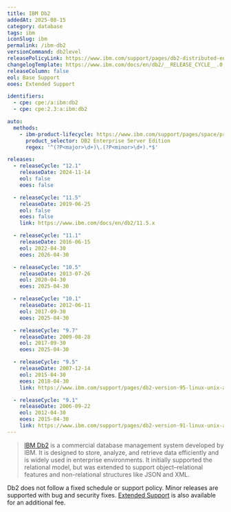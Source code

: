 ```yaml
---
title: IBM Db2
addedAt: 2025-08-15
category: database
tags: ibm
iconSlug: ibm
permalink: /ibm-db2
versionCommand: db2level
releasePolicyLink: https://www.ibm.com/support/pages/db2-distributed-end-support-eos-dates
changelogTemplate: https://www.ibm.com/docs/en/db2/__RELEASE_CYCLE__.0
releaseColumn: false
eol: Base Support
eoes: Extended Support

identifiers:
  - cpe: cpe:/a:ibm:db2
  - cpe: cpe:2.3:a:ibm:db2

auto:
  methods:
    - ibm-product-lifecycle: https://www.ibm.com/support/pages/space/product-lifecycle/ibm_product_lifecycle_list.csv
      product_selector: DB2 Enterprise Server Edition
      regex: '^(?P<major>\d+)\.(?P<minor>\d+).*$'

releases:
  - releaseCycle: "12.1"
    releaseDate: 2024-11-14
    eol: false
    eoes: false

  - releaseCycle: "11.5"
    releaseDate: 2019-06-25
    eol: false
    eoes: false
    link: https://www.ibm.com/docs/en/db2/11.5.x

  - releaseCycle: "11.1"
    releaseDate: 2016-06-15
    eol: 2022-04-30
    eoes: 2026-04-30

  - releaseCycle: "10.5"
    releaseDate: 2013-07-26
    eol: 2020-04-30
    eoes: 2025-04-30

  - releaseCycle: "10.1"
    releaseDate: 2012-06-11
    eol: 2017-09-30
    eoes: 2025-04-30

  - releaseCycle: "9.7"
    releaseDate: 2009-08-28
    eol: 2017-09-30
    eoes: 2025-04-30

  - releaseCycle: "9.5"
    releaseDate: 2007-12-14
    eol: 2015-04-30
    eoes: 2018-04-30
    link: https://www.ibm.com/support/pages/db2-version-95-linux-unix-and-windows-english-manuals

  - releaseCycle: "9.1"
    releaseDate: 2006-09-22
    eol: 2012-04-30
    eoes: 2015-04-30
    link: https://www.ibm.com/support/pages/db2-version-91-linux-unix-and-windows-manuals
---
```


> [IBM Db2](https://www.ibm.com/products/db2) is a commercial database management system developed by IBM.
> It is designed to store, analyze, and retrieve data efficiently and is widely used in enterprise environments.
> It initially supported the relational model, but was extended to support object–relational features and non-relational structures like JSON and XML.

Db2 does not follow a fixed schedule or support policy.
Minor releases are supported with bug and security fixes.
[Extended Support](https://www.ibm.com/support/pages/node/7008589) is also available for an additional fee.
